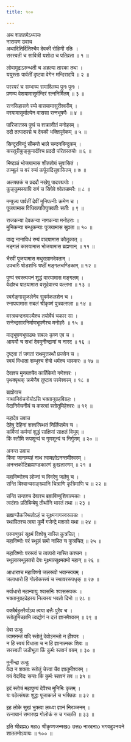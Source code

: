 ```yaml
---
title: १००

---
```

अथ शाततमेऽध्यायः  
नारायण उवाच  
अथादितिर्दितिश्चैव देवकी रोहिणी रतिः ।  
सरस्वती च सावित्री यशोदा च पतिव्रता ॥ १ ॥  
  
लोबामुद्राऽरुन्धती च अहल्या तारका तथा ।  
ययुस्ताः पार्वतीं दृष्टवा वेगेन मन्दिरादपि ॥ २ ॥  
  
परस्परं च सम्भाष्य समाश्लिष्य पुनः पुनः ।  
प्रणम्य वेशयामासुर्मन्दिरं रत्ननिर्मितम् ॥ ३ ॥  
  
रत्नसिहासने रम्ये वासयामासुरीश्वरीम् ।  
वरयामासुर्माल्येन वाससा रत्नभूषणैः ॥ ४ ॥  
  
पारिजातस्य पुष्पं च शक्रानीतं मनोहरम् ।  
ददौ तत्पादपद्मे च देवकी भक्तिपूर्वकम् ॥ ५ ॥  
  
सिन्दूरबिन्दुं सीमन्ते भाले चन्दनबिन्दुकम् ।  
कस्तूरीकुङ्कुमादींश्च प्रददौ परितस्तयोः ॥ ६ ॥  
  
मिष्टान्नं भोजयामास शीततोयं सुवासितं ।  
ताम्बूलं च वरं रम्यं कर्पूरादिसुवासितम् ॥ ७ ॥  
  
अलक्तकं च प्रददौ नखेषु पादपद्मयोः ।  
कुङ्कुमस्यापि रागं च सिषेवे श्वेतचामरैः ॥ ८ ॥  
  
मम्पुज्य पार्वतीं देवीं मुनिपत्नीः क्रमेण च ।  
पूजयामास विधिवत्पतिपुत्रवतीः सतीः ॥ ९ ॥  
  
राजकन्या देवकन्या नागकन्या मनोहराः ।  
मुनिकन्या बन्धुकन्याः पूजयामास सुव्रता ॥ १० ॥  
  
वाद्य नानाविधं रम्यं वादयामास कौतुकात् ।  
मङ्गलं कारयामास भोजयामास ब्रह्मणान् ॥ ११ ॥  
  
भैरवीं पूजयामास मथुराग्रामदेवताम् ।  
उपचारैः षोडशभिः षष्ठीं मङ्गलचण्डिकाम् ॥ १२ ॥  
  
पुण्यं स्वस्त्ययनं शुद्धं वारयामास मङ्गलम् ।  
वेदांश्च पाठयामास वसुदेवास्य वल्लभा ॥ १३ ॥  
  
स्वर्गङ्गासुजलेनैव सुवर्मकलशेन च ।  
स्नापयामास सबलं श्रीकृष्णं पुत्रवत्सला ॥ १४ ॥  
  
वस्त्रचन्दनमाल्यैश्च तयोर्वेषं चकार सा ।  
रत्नेन्द्रसारनिर्माणभूषणैश्च मनोहरैः ॥ १५ ॥  
  
मातृभूषणभूषाढ्यः सबलः कृष्ण एव च ।  
आययौ च सभां देवमुनीन्द्राणां च नारद ॥ १६ ॥  
  
दृष्ट्वा तं जगतां राथमुत्तस्थौ प्रजवेन च ।  
स्वयं विधाता शम्भुश्च शेषो धर्मश्च भास्करः ॥ १७ ॥  
  
देवाश्च मुनयश्चैव कार्तिकेयो गणेश्वरः ।  
पृथक्पृथक् क्रमेणैव तुष्टाव परमेश्वरम् ॥ १८ ॥  
  
ब्रह्मोवाच  
नाथानिर्वचनोयोऽसि भक्तानुग्रहविग्रहः ।  
वेदानिर्वचनीयं च कस्त्वां स्तोतुमिहेश्वरः ॥ १९ ॥  
  
महादेव उवाच  
देहेषु देहिनां शश्वत्स्थितं निर्लिप्तमेव च ।  
कर्मिणां कर्मणां शुद्धं साक्षिणां साक्षतं विभुम् ॥  
किं स्तौमि रूपशून्यं च गुणशून्यं च निर्गुणम् ॥ २० ॥  
  
अनन्त उवाच  
किंवा जानाम्यहं नाथ त्वामज्ञोऽनन्तमीश्वरम् ।  
अनन्तकोटिब्रह्माण्डकारणं दुःखतारणम् ॥ २१ ॥  
  
महाविष्णोश्च लोम्नां च विवरेषु जलेषु च ।  
सन्ति विश्वान्यसङ्ख्यानि चित्राणि कृत्रिमाणि च ॥ २२ ॥  
  
सन्ति सन्तश्च देवाश्च ब्रह्मविष्णुशिवात्मकाः ।  
त्वदंशाः प्रतिबिम्बेषु तीर्थानि भारतं तथा ॥ २३ ॥  
  
ब्रह्माण्डैकस्थितोऽहं च सूक्ष्मनागस्वरूपकः ।  
स्थापितश्च त्वया कूर्मे गजेन्द्रे मशको यथा ॥ २४ ॥  
  
परमाणुपरं सूक्ष्मं विश्वेषु नास्ति कुत्रचित् ।  
महाविष्णोः परं स्थूलं समो नास्ति च कुत्रचित् ॥ २५ ॥  
  
महाविष्णोः परस्त्वं च त्वत्परो नास्ति कश्चन ।  
स्थूलात्स्थूलतरो देवः मूक्ष्मात्सूक्ष्मतमो महान् ॥ २६ ॥  
  
आधारश्च महाविष्णो जलरूपो भवान्स्वयम् ।  
जलाधारो हि गोलोकस्त्वं च स्थावररूपधृक् ॥ २७ ॥  
  
मर्वाधारो महान्वायुः श्वासनिः श्वासरूपकः ।  
भक्तानुग्रहदेहस्य नित्यस्य भवतो दिभो ॥ २८ ॥  
  
वक्त्रैर्बहुतरैर्वांऽथ त्वया दत्तैः पुरैव च ।  
स्तोतुमिच्छामि त्वद्योगं न दत्तं ज्ञानमैश्वरम् ॥ २९ ॥  
  
देवा ऊचुः  
त्वामनन्तं यदि स्तोतुं देवोऽनन्तो न हीश्वरः ।  
न हि स्वयं विधाता च न हि ज्ञानात्मकः शिवः ॥  
सरस्वती जडीभूता किं कुर्मः स्तवनं वयम् ॥ ३० ॥  
  
मुनीन्द्रा ऊचुः  
वेदा न शक्ताः स्तोतुं चेत्त्वां चैव ज्ञातुमीश्वरम् ।  
वयं वेदविदः सन्तः किं कुर्मः स्तवनं तव ॥ ३१ ॥  
  
इदं स्तोत्रं महापुण्यं देवैश्च मुनिमिः कृतम् ।  
यः पठेत्संयतः शुद्धः पूजाकाले च भक्तितः ॥ ३२ ॥  
  
इह लोके सुखं भुक्त्वा लब्ध्वा ज्ञानं निरञ्जनम् ।  
रत्नायानं समारुह्य गोलोकं स च गच्छति ॥ ३३ ॥  
  
इति श्रीब्रह्मo महाo श्रीकृष्णजन्मखo उत्तo नारदनाo भगवदुपनयने  
शाततमोऽयायः ॥ १०० ॥